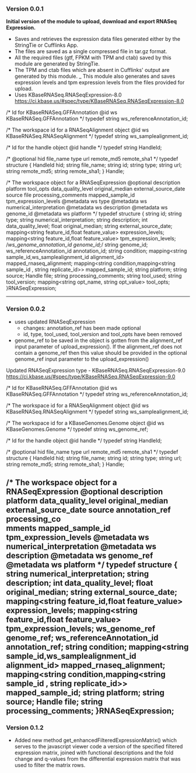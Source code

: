 ### Version 0.0.1
__Initial version of the module to upload, download and export RNASeq Expression.__
- Saves and retrieves the expression data files generated either by the StringTie or Cufflinks App.
- The files are saved as a single compressed file in tar.gz format.
- All the required files (gtf, FPKM with TPM and ctab) saved by this module are generated by StringTie.
- The TPM and ctab files which are absent in Cufflinks' output are generated by this module.
_ This module also generates and saves expression levels and tpm expression levels from the
  files provided for upload.
- Uses KBaseRNASeq.RNASeqExpression-8.0
https://ci.kbase.us/#spec/type/KBaseRNASeq.RNASeqExpression-8.0

/*
Id for KBaseRNASeq.GFFAnnotation
@id ws KBaseRNASeq.GFFAnnotation
*/
typedef string ws_referenceAnnotation_id;

/*
The workspace id for a RNASeqAlignment object
@id ws KBaseRNASeq.RNASeqAlignment
*/
typedef string ws_samplealignment_id;

/*
Id for the handle object
@id handle
*/
typedef string HandleId;

/*
@optional hid file_name type url remote_md5 remote_sha1
*/
typedef structure {
  HandleId hid;
  string file_name;
  string id;
  string type;
  string url;
  string remote_md5;
  string remote_sha1;
} Handle;

/*
The workspace object for a RNASeqExpression
@optional description platform tool_opts data_quality_level original_median external_source_date source file processing_comments mapped_sample_id tpm_expression_levels
@metadata ws type
@metadata ws numerical_interpretation
@metadata ws description
@metadata ws genome_id
@metadata ws platform
*/
typedef structure {
        string id;
        string type;
        string numerical_interpretation;
        string description;
        int data_quality_level;
        float original_median;
        string external_source_date;
        mapping<string feature_id,float feature_value> expression_levels;
        mapping<string feature_id,float feature_value> tpm_expression_levels;
        /*ws_genome_annotation_id genome_id;*/
	    string genome_id;
        ws_referenceAnnotation_id annotation_id;
	    string condition;
	    mapping<string sample_id,ws_samplealignment_id alignment_id> mapped_rnaseq_alignment;
        mapping<string condition,mapping<string sample_id , string replicate_id>> mapped_sample_id;
        string  platform;
        string source;
        Handle file;
        string processing_comments;
        string tool_used;
        string tool_version;
	    mapping<string opt_name, string opt_value> tool_opts;
    }RNASeqExpression;

-----------------------------------------------------------------------------------------------

### Version 0.0.2

- uses updated RNASeqExpression
    - changes: annotation_ref has been made optional
    - id, type, tool_used, tool_version and tool_opts have been removed
- genome_ref to be saved in the object is gotten from the alignment_ref input parameter of
  upload_expression(). If the alignment_ref does not contain a genome_ref then this value
  should be provided in the optional genome_ref input parameter to the upload_expression()

Updated RNASeqExpression type - KBaseRNASeq.RNASeqExpression-9.0
https://ci.kbase.us/#spec/type/KBaseRNASeq.RNASeqExpression-9.0

/*
Id for KBaseRNASeq.GFFAnnotation
@id ws KBaseRNASeq.GFFAnnotation
*/
typedef string ws_referenceAnnotation_id;

/*
The workspace id for a RNASeqAlignment object
@id ws KBaseRNASeq.RNASeqAlignment
*/
typedef string ws_samplealignment_id;

/*
  The workspace id for a KBaseGenomes.Genome object
  @id ws KBaseGenomes.Genome
*/
typedef string ws_genome_ref;

/*
Id for the handle object
@id handle
*/
typedef string HandleId;

/*
@optional hid file_name type url remote_md5 remote_sha1
*/
typedef structure {
  HandleId hid;
  string file_name;
  string id;
  string type;
  string url;
  string remote_md5;
  string remote_sha1;
} Handle;

/*
  The workspace object for a RNASeqExpression
  @optional description platform data_quality_level original_median external_source_date source annotation_ref processing_co\
mments mapped_sample_id tpm_expression_levels
  @metadata ws numerical_interpretation
  @metadata ws description
  @metadata ws genome_ref
  @metadata ws platform
*/
typedef structure {
        string numerical_interpretation;
        string description;
        int data_quality_level;
        float original_median;
        string external_source_date;
        mapping<string feature_id,float feature_value> expression_levels;
        mapping<string feature_id,float feature_value> tpm_expression_levels;
        ws_genome_ref genome_ref;
        ws_referenceAnnotation_id annotation_ref;
	    string condition;
	    mapping<string sample_id,ws_samplealignment_id alignment_id> mapped_rnaseq_alignment;
        mapping<string condition,mapping<string sample_id , string replicate_id>> mapped_sample_id;
        string  platform;
        string source;
        Handle file;
        string processing_comments;
}RNASeqExpression;
-----------------------------------------------------------------------------------------

### Version 0.1.2

 - Added new method get_enhancedFilteredExpressionMatrix() which serves to the javascript viewer code a version of the specified filtered expression matrix, joined with functional descriptions and the fold change and q-values from the differential expression matrix that was used to filter the matrix rows.
